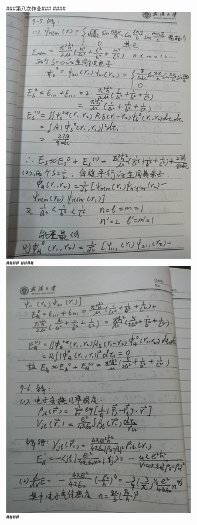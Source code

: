 ###第八次作业###
####![enter image description here](https://github.com/hanshihao/quantum-mechanics2014301020016/blob/master/P61228-194818_meitu_1.jpg)####
####![enter image description here](https://github.com/hanshihao/quantum-mechanics2014301020016/blob/master/P61228-194841_meitu_2.jpg)####
